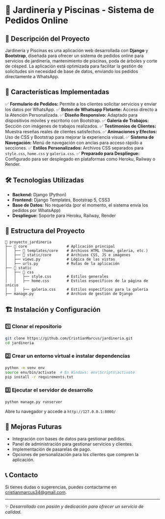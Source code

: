 # 🌿 Jardinería y Piscinas - Sistema de Pedidos Online

## 📌 Descripción del Proyecto

Jardinería y Piscinas es una aplicación web desarrollada con **Django** y **Bootstrap**, diseñada para ofrecer un sistema de pedidos online para servicios de jardinería, mantenimiento de piscinas, poda de árboles y corte de césped. La aplicación está optimizada para facilitar la gestión de solicitudes sin necesidad de base de datos, enviando los pedidos directamente a WhatsApp.

## 🚀 Características Implementadas

✅ **Formulario de Pedidos:** Permite a los clientes solicitar servicios y enviar los datos por WhatsApp.
✅ **Boton de Whatsapp Flotante:** Acceso directo a la Atención Personalizada.
✅ **Diseño Responsivo:** Adaptado para dispositivos móviles y escritorio con Bootstrap.
✅ **Galería de Trabajos:** Sección con imágenes de trabajos realizados.
✅ **Testimonios de Clientes:** Muestra reseñas reales de clientes satisfechos.
✅ **Animaciones y Efectos:** Uso de CSS y Bootstrap para mejorar la experiencia visual.
✅ **Sistema de Navegación:** Menú de navegación con anclas para acceso rápido a secciones.
✅ **Estilos Personalizados:** Archivos CSS separados para `style.css`, `home.css` y `galeria.css`.
✅ **Preparado para Despliegue:** Configurado para ser desplegado en plataformas como Heroku, Railway o Render.

## 🛠 Tecnologías Utilizadas

- **Backend:** Django (Python)
- **Frontend:** Django Templates, Bootstrap 5, CSS3
- **Base de Datos:** No requerida (por el momento, el sistema envía los pedidos por WhatsApp)
- **Despliegue:** Soporte para Heroku, Railway, Render

## 📂 Estructura del Proyecto

```
📂 proyecto_jardineria
├── 📁 core                  # Aplicación principal
│   ├── 📁 templates/core    # Archivos HTML (home, galeria, etc.)
│   ├── 📁 static/core       # Archivos CSS, JS e imágenes
│   ├── views.py            # Lógica de las vistas
│   ├── urls.py             # Rutas de la aplicación
├── 📁 static
│   ├── 📁 css
│   │   ├── style.css       # Estilos generales
│   │   ├── home.css        # Estilos específicos de la página de inicio
│   │   ├── galeria.css     # Estilos específicos para la galería
├── manage.py               # Archivo de gestión de Django
```

## 🏗 Instalación y Configuración

### 1️⃣ Clonar el repositorio

```bash
git clone https://github.com/CristianMarcus/jardineria.git
cd jardineria
```

### 2️⃣ Crear un entorno virtual e instalar dependencias

```bash
python -m venv env
source env/bin/activate  # En Windows: env\Scripts\activate
pip install -r requirements.txt
```

### 3️⃣ Ejecutar el servidor de desarrollo

```bash
python manage.py runserver
```

Abre tu navegador y accede a `http://127.0.0.1:8000/`

## 🎨 Mejoras Futuras

- Integración con bases de datos para gestionar pedidos.
- Panel de administración para gestionar servicios y clientes.
- Implementación de pasarelas de pago.
- Opciones de personalización para los clientes que compren la aplicación.

## 📞 Contacto

Si tienes dudas o sugerencias, puedes contactarme en [cristianmarcus34@gmail.com](mailto\:cristianmarcus34@gmail.com).

---

✨ *Desarrollado con pasión y dedicación para ofrecer un servicio de calidad.*





